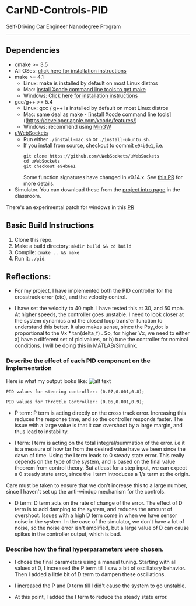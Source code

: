# CarND-Controls-PID
Self-Driving Car Engineer Nanodegree Program

---

## Dependencies

* cmake >= 3.5
 * All OSes: [click here for installation instructions](https://cmake.org/install/)
* make >= 4.1
  * Linux: make is installed by default on most Linux distros
  * Mac: [install Xcode command line tools to get make](https://developer.apple.com/xcode/features/)
  * Windows: [Click here for installation instructions](http://gnuwin32.sourceforge.net/packages/make.htm)
* gcc/g++ >= 5.4
  * Linux: gcc / g++ is installed by default on most Linux distros
  * Mac: same deal as make - [install Xcode command line tools]((https://developer.apple.com/xcode/features/)
  * Windows: recommend using [MinGW](http://www.mingw.org/)
* [uWebSockets](https://github.com/uWebSockets/uWebSockets)
  * Run either `./install-mac.sh` or `./install-ubuntu.sh`.
  * If you install from source, checkout to commit `e94b6e1`, i.e.
    ```
    git clone https://github.com/uWebSockets/uWebSockets
    cd uWebSockets
    git checkout e94b6e1
    ```
    Some function signatures have changed in v0.14.x. See [this PR](https://github.com/udacity/CarND-MPC-Project/pull/3) for more details.
* Simulator. You can download these from the [project intro page](https://github.com/udacity/self-driving-car-sim/releases) in the classroom.

There's an experimental patch for windows in this [PR](https://github.com/udacity/CarND-PID-Control-Project/pull/3)

## Basic Build Instructions

1. Clone this repo.
2. Make a build directory: `mkdir build && cd build`
3. Compile: `cmake .. && make`
4. Run it: `./pid`.

## Reflections:
* For my project, I have implemented both the PID controller for
the crosstrack error (cte), and the velocity control.

* I have set the velocity to 40 mph. I have tested this at 30, and 50 mph. At higher speeds, the controller goes unstable. I need to look closer at the system dynamics and the closed loop transfer function to understand this better. It also makes sense, since the Psy_dot is proportional to the Vx * tan(delta_f) . So, for higher Vx, we need to either a) have a different set of pid values, or b) tune the controller for nominal conditions. I will be doing this in MATLAB/Simulink.

### Describe the effect of each PID component on the implementation

Here is what my output looks like:
![alt text](./images/pid_40mph.gif)
```
PID values for steering controller: (0.07,0.001,0.8);

PID values for Throttle Controller: (0.06,0.001,0.9);
```
* P term:
P term is acting directly on the cross track error. Increasing this reduces the response time, and so the controller responds faster. The issue with a large value is that it can overshoot by a large margin, and thus lead to instability.

* I term:
I term is acting on the total integral/summation of the error. i.e it is a measure of how far from the desired value have we been since the dawn of time. Using the I term leads to 0 steady state error. This really depends on the type of the system, and is based on the final value theorem from control theory. But atleast for a step input, we can expect a 0 steady state error, since the I term introduces a 1/s term at the origin.

Care must be taken to ensure that we don't increase this to a large number, since I haven't set up the anti-windup mechanism for the controls.

* D term:
D term acts on the rate of change of the error. The effect of D term is to add damping to the system, and reduces the amount of overshoot. Issues with a high D term come in when we have sensor noise in the system.
In the case of the simulator, we don't have a lot of noise, so the noise error isn't amplified, but a large value of D can cause spikes in the controller output, which is bad.

### Describe how the final hyperparameters were chosen.
* I chose the final parameters using a manual tuning. Starting with all values at 0, I increased the P term till I saw a bit of oscillatory behavior. Then I added a little bit of D term to dampen these oscillations.

* I increased the P and D term till I did't cause the system to go unstable.

* At this point, I added the I term to reduce the steady state error.
